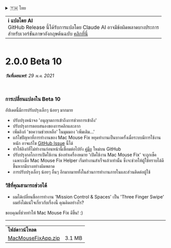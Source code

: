 <details>
<summary>🇹🇭 ไทย</summary>

[🇬🇧 English (GitHub)](https://github.com/noah-nuebling/mac-mouse-fix/releases/tag/2.0.0-Beta-10)\
[🇦🇩 Català](https://redirect.macmousefix.com/?target=mmf-release&tag=2.0.0-Beta-10&locale=ca)\
[🇩🇪 Deutsch](https://redirect.macmousefix.com/?target=mmf-release&tag=2.0.0-Beta-10&locale=de)\
[🇪🇸 Español](https://redirect.macmousefix.com/?target=mmf-release&tag=2.0.0-Beta-10&locale=es)\
[🇫🇷 Français](https://redirect.macmousefix.com/?target=mmf-release&tag=2.0.0-Beta-10&locale=fr)\
[🇮🇩 Indonesia](https://redirect.macmousefix.com/?target=mmf-release&tag=2.0.0-Beta-10&locale=id)\
[🇮🇹 Italiano](https://redirect.macmousefix.com/?target=mmf-release&tag=2.0.0-Beta-10&locale=it)\
[🇭🇺 Magyar](https://redirect.macmousefix.com/?target=mmf-release&tag=2.0.0-Beta-10&locale=hu)\
[🇳🇱 Nederlands](https://redirect.macmousefix.com/?target=mmf-release&tag=2.0.0-Beta-10&locale=nl)\
[🇵🇱 Polski](https://redirect.macmousefix.com/?target=mmf-release&tag=2.0.0-Beta-10&locale=pl)\
[🇧🇷 Português (Brasil)](https://redirect.macmousefix.com/?target=mmf-release&tag=2.0.0-Beta-10&locale=pt-BR)\
[🇵🇹 Português (Portugal)](https://redirect.macmousefix.com/?target=mmf-release&tag=2.0.0-Beta-10&locale=pt-PT)\
[🇷🇴 Română](https://redirect.macmousefix.com/?target=mmf-release&tag=2.0.0-Beta-10&locale=ro)\
[🇸🇪 Svenska](https://redirect.macmousefix.com/?target=mmf-release&tag=2.0.0-Beta-10&locale=sv)\
[🇻🇳 Tiếng Việt](https://redirect.macmousefix.com/?target=mmf-release&tag=2.0.0-Beta-10&locale=vi)\
[🇹🇷 Türkçe](https://redirect.macmousefix.com/?target=mmf-release&tag=2.0.0-Beta-10&locale=tr)\
[🇨🇿 Čeština](https://redirect.macmousefix.com/?target=mmf-release&tag=2.0.0-Beta-10&locale=cs)\
[🇬🇷 Ελληνικά](https://redirect.macmousefix.com/?target=mmf-release&tag=2.0.0-Beta-10&locale=el)\
[🇷🇺 Русский](https://redirect.macmousefix.com/?target=mmf-release&tag=2.0.0-Beta-10&locale=ru)\
[🇺🇦 Українська](https://redirect.macmousefix.com/?target=mmf-release&tag=2.0.0-Beta-10&locale=uk)\
[🇮🇱 עברית](https://redirect.macmousefix.com/?target=mmf-release&tag=2.0.0-Beta-10&locale=he)\
[🇸🇦 العربية](https://redirect.macmousefix.com/?target=mmf-release&tag=2.0.0-Beta-10&locale=ar)\
[🇮🇳 हिन्दी](https://redirect.macmousefix.com/?target=mmf-release&tag=2.0.0-Beta-10&locale=hi)\
**🇹🇭 ไทย**\
[🇨🇳 中文 (简体)](https://redirect.macmousefix.com/?target=mmf-release&tag=2.0.0-Beta-10&locale=zh-Hans)\
[🇨🇳 中文 (繁體)](https://redirect.macmousefix.com/?target=mmf-release&tag=2.0.0-Beta-10&locale=zh-Hant)\
[🇭🇰 中文（香港)](https://redirect.macmousefix.com/?target=mmf-release&tag=2.0.0-Beta-10&locale=zh-HK)\
[🇯🇵 日本語](https://redirect.macmousefix.com/?target=mmf-release&tag=2.0.0-Beta-10&locale=ja)\
[🇰🇷 한국어](https://redirect.macmousefix.com/?target=mmf-release&tag=2.0.0-Beta-10&locale=ko)\
[Help translate Mac Mouse Fix to different languages!](https://github.com/noah-nuebling/mac-mouse-fix/discussions/731)
</details>
<table align=><td>
<b>ℹ️ แปลโดย AI</b><br>
GitHub Release นี้ได้รับการแปลโดย Claude AI อาจมีข้อผิดพลาดบางประการ<br>
สำหรับเวอร์ชันภาษาอังกฤษต้นฉบับ <a href="https://github.com/noah-nuebling/mac-mouse-fix/releases/tag/2.0.0-Beta-10">คลิกที่นี่</a>
</td></table>

<table></table>

# 2.0.0 Beta 10
***วันที่เผยแพร่:** 29 พ.ค. 2021*

<br>

### การเปลี่ยนแปลงใน Beta 10

อัปเดตนี้มีการปรับปรุงเล็กๆ น้อยๆ มากมาย

- ปรับปรุงหน้าจอ 'อนุญาตการเข้าถึงการช่วยการเข้าถึง'
- ปรับปรุงการตอบสนองของการคลิกและลาก
- เพิ่มลิงก์ 'ขอความช่วยเหลือ' ในมุมมอง 'เพิ่มเติม...'
- แก้ไขปัญหาที่การทำงานของ Mac Mouse Fix หยุดทำงานเป็นบางครั้งเมื่อระบบมีการใช้งานหนัก อาจแก้ไข [GitHub Issue](https://github.com/noah-nuebling/mac-mouse-fix/issues/111) นี้ได้
- ทำให้ลิงก์ที่ไม่ทำงานก่อนหน้านี้เชื่อมต่อไปยัง [คู่มือ](https://github.com/noah-nuebling/mac-mouse-fix/discussions/categories/guides) ใหม่บน GitHub
- ปรับปรุงกลไกการเปิดใช้งาน ช่องทำเครื่องหมาย 'เปิดใช้งาน Mac Mouse Fix' จะถูกเช็คเฉพาะเมื่อ Mac Mouse Fix Helper เริ่มทำงานสำเร็จแล้วเท่านั้น ซึ่งจะช่วยให้ผู้ใช้ทราบได้ดีขึ้นหากมีบางอย่างผิดพลาด
- การปรับปรุงเล็กๆ น้อยๆ อื่นๆ อีกมากมายทั้งในส่วนการทำงานภายในและส่วนติดต่อผู้ใช้

### วิธีที่คุณสามารถช่วยได้
- ผมได้เปลี่ยนชื่อการทำงาน 'Mission Control & Spaces' เป็น 'Three Finger Swipe' ผมยังไม่แน่ใจเกี่ยวกับเรื่องนี้ คุณคิดอย่างไร?

ขอบคุณที่ช่วยทำให้ Mac Mouse Fix ดีขึ้น! :)

---

<table align="start">
<tr>
    <td colspan=2>
        <b>ไฟล์ดาวน์โหลด</b>
    </td>
</tr>
<tr>
    <td><a href="https://github.com/noah-nuebling/mac-mouse-fix/releases/download/2.0.0-Beta-10/MacMouseFixApp.zip">MacMouseFixApp.zip</a></td>
    <td>3.1 MB</td>
</tr>
</table>